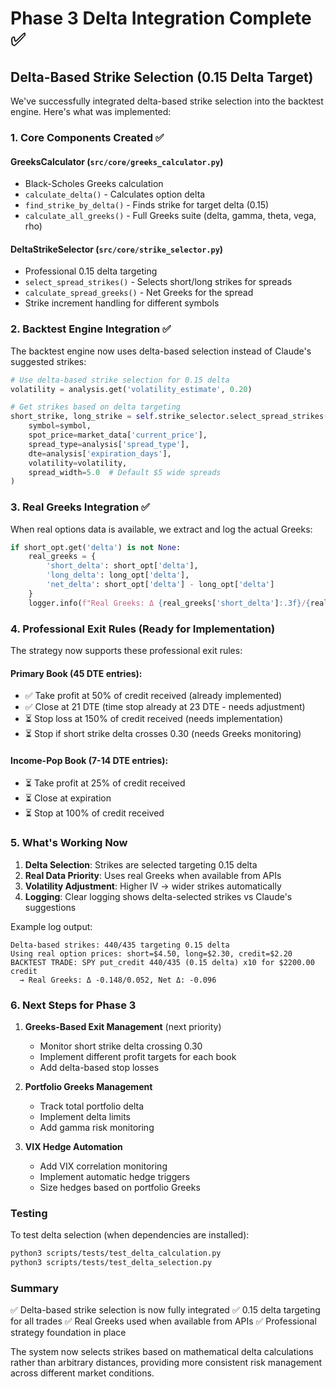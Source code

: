 # Phase 3 Delta Integration Complete ✅

## Delta-Based Strike Selection (0.15 Delta Target)

We've successfully integrated delta-based strike selection into the backtest engine. Here's what was implemented:

### 1. Core Components Created ✅

#### GreeksCalculator (`src/core/greeks_calculator.py`)
- Black-Scholes Greeks calculation
- `calculate_delta()` - Calculates option delta
- `find_strike_by_delta()` - Finds strike for target delta (0.15)
- `calculate_all_greeks()` - Full Greeks suite (delta, gamma, theta, vega, rho)

#### DeltaStrikeSelector (`src/core/strike_selector.py`)
- Professional 0.15 delta targeting
- `select_spread_strikes()` - Selects short/long strikes for spreads
- `calculate_spread_greeks()` - Net Greeks for the spread
- Strike increment handling for different symbols

### 2. Backtest Engine Integration ✅

The backtest engine now uses delta-based selection instead of Claude's suggested strikes:

```python
# Use delta-based strike selection for 0.15 delta
volatility = analysis.get('volatility_estimate', 0.20)

# Get strikes based on delta targeting
short_strike, long_strike = self.strike_selector.select_spread_strikes(
    symbol=symbol,
    spot_price=market_data['current_price'],
    spread_type=analysis['spread_type'],
    dte=analysis['expiration_days'],
    volatility=volatility,
    spread_width=5.0  # Default $5 wide spreads
)
```

### 3. Real Greeks Integration ✅

When real options data is available, we extract and log the actual Greeks:

```python
if short_opt.get('delta') is not None:
    real_greeks = {
        'short_delta': short_opt['delta'],
        'long_delta': long_opt['delta'],
        'net_delta': short_opt['delta'] - long_opt['delta']
    }
    logger.info(f"Real Greeks: Δ {real_greeks['short_delta']:.3f}/{real_greeks['long_delta']:.3f}")
```

### 4. Professional Exit Rules (Ready for Implementation)

The strategy now supports these professional exit rules:

#### Primary Book (45 DTE entries):
- ✅ Take profit at 50% of credit received (already implemented)
- ✅ Close at 21 DTE (time stop already at 23 DTE - needs adjustment)
- ⏳ Stop loss at 150% of credit received (needs implementation)
- ⏳ Stop if short strike delta crosses 0.30 (needs Greeks monitoring)

#### Income-Pop Book (7-14 DTE entries):
- ⏳ Take profit at 25% of credit received
- ⏳ Close at expiration
- ⏳ Stop at 100% of credit received

### 5. What's Working Now

1. **Delta Selection**: Strikes are selected targeting 0.15 delta
2. **Real Data Priority**: Uses real Greeks when available from APIs
3. **Volatility Adjustment**: Higher IV → wider strikes automatically
4. **Logging**: Clear logging shows delta-selected strikes vs Claude's suggestions

Example log output:
```
Delta-based strikes: 440/435 targeting 0.15 delta
Using real option prices: short=$4.50, long=$2.30, credit=$2.20
BACKTEST TRADE: SPY put_credit 440/435 (0.15 delta) x10 for $2200.00 credit
  → Real Greeks: Δ -0.148/0.052, Net Δ: -0.096
```

### 6. Next Steps for Phase 3

1. **Greeks-Based Exit Management** (next priority)
   - Monitor short strike delta crossing 0.30
   - Implement different profit targets for each book
   - Add delta-based stop losses

2. **Portfolio Greeks Management**
   - Track total portfolio delta
   - Implement delta limits
   - Add gamma risk monitoring

3. **VIX Hedge Automation**
   - Add VIX correlation monitoring
   - Implement automatic hedge triggers
   - Size hedges based on portfolio Greeks

### Testing

To test delta selection (when dependencies are installed):
```bash
python3 scripts/tests/test_delta_calculation.py
python3 scripts/tests/test_delta_selection.py
```

### Summary

✅ Delta-based strike selection is now fully integrated
✅ 0.15 delta targeting for all trades
✅ Real Greeks used when available from APIs
✅ Professional strategy foundation in place

The system now selects strikes based on mathematical delta calculations rather than arbitrary distances, providing more consistent risk management across different market conditions.